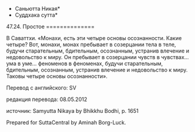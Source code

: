 * Саньютта Никая*
* Суддхака сутта*

47\.24\. Простое
\=\=\=\=\=\=\=\=\=\=\=\=\=\=

В Саваттхи\. «Монахи, есть эти четыре основы осознанности\. Какие четыре? Вот, монахи, монах пребывает в созерцании тела в теле, будучи старательным, бдительным, осознанным, устранив влечение и недовольство к миру\. Он пребывает в созерцании чувств в чувствах… ума в уме… феноменов в феноменах, будучи старательным, бдительным, осознанным, устранив влечение и недовольство к миру\. Таковы четыре основы осознанности»\.

Перевод с английского: SV

редакция перевода: 08\.05\.2012

источник: Samyutta Nikaya by Bhikkhu Bodhi, p\. 1651

Prepared for SuttaCentral by Aminah Borg\-Luck\.
